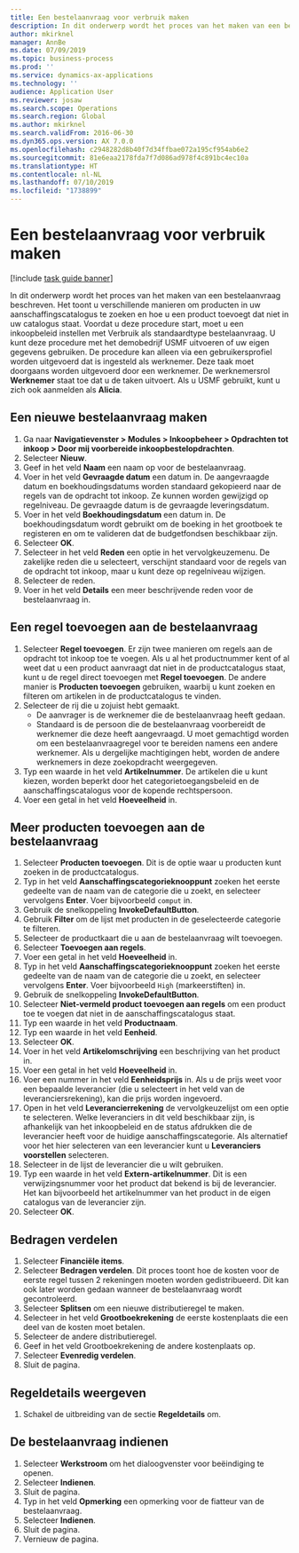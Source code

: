 ```yaml
---
title: Een bestelaanvraag voor verbruik maken
description: In dit onderwerp wordt het proces van het maken van een bestelaanvraag beschreven.
author: mkirknel
manager: AnnBe
ms.date: 07/09/2019
ms.topic: business-process
ms.prod: ''
ms.service: dynamics-ax-applications
ms.technology: ''
audience: Application User
ms.reviewer: josaw
ms.search.scope: Operations
ms.search.region: Global
ms.author: mkirknel
ms.search.validFrom: 2016-06-30
ms.dyn365.ops.version: AX 7.0.0
ms.openlocfilehash: c2948282d8b40f7d34ffbae072a195cf954ab6e2
ms.sourcegitcommit: 81e6eaa2178fda7f7d086ad978f4c891bc4ec10a
ms.translationtype: HT
ms.contentlocale: nl-NL
ms.lasthandoff: 07/10/2019
ms.locfileid: "1738899"
---
```

# <a name="create-a-requisition-for-consumption"></a>Een bestelaanvraag voor verbruik maken

[!include [task guide banner](../../includes/task-guide-banner.md)]

In dit onderwerp wordt het proces van het maken van een bestelaanvraag beschreven. Het toont u verschillende manieren om producten in uw aanschaffingscatalogus te zoeken en hoe u een product toevoegt dat niet in uw catalogus staat. Voordat u deze procedure start, moet u een inkoopbeleid instellen met Verbruik als standaardtype bestelaanvraag. U kunt deze procedure met het demobedrijf USMF uitvoeren of uw eigen gegevens gebruiken. De procedure kan alleen via een gebruikersprofiel worden uitgevoerd dat is ingesteld als werknemer. Deze taak moet doorgaans worden uitgevoerd door een werknemer. De werknemersrol **Werknemer** staat toe dat u de taken uitvoert. Als u USMF gebruikt, kunt u zich ook aanmelden als **Alicia**.


## <a name="create-a-new-requisition"></a>Een nieuwe bestelaanvraag maken
1. Ga naar **Navigatievenster > Modules > Inkoopbeheer > Opdrachten tot inkoop > Door mij voorbereide inkoopbestelopdrachten**.
2. Selecteer **Nieuw**.
3. Geef in het veld **Naam** een naam op voor de bestelaanvraag.
4. Voer in het veld **Gevraagde datum** een datum in. De aangevraagde datum en boekhoudingsdatums worden standaard gekopieerd naar de regels van de opdracht tot inkoop. Ze kunnen worden gewijzigd op regelniveau. De gevraagde datum is de gevraagde leveringsdatum.  
5. Voer in het veld **Boekhoudingsdatum** een datum in. De boekhoudingsdatum wordt gebruikt om de boeking in het grootboek te registeren en om te valideren dat de budgetfondsen beschikbaar zijn.  
6. Selecteer **OK**.
7. Selecteer in het veld **Reden** een optie in het vervolgkeuzemenu. De zakelijke reden die u selecteert, verschijnt standaard voor de regels van de opdracht tot inkoop, maar u kunt deze op regelniveau wijzigen.  
8. Selecteer de reden.
9. Voer in het veld **Details** een meer beschrijvende reden voor de bestelaanvraag in.

## <a name="add-a-line-to-the-requisition"></a>Een regel toevoegen aan de bestelaanvraag
1. Selecteer **Regel toevoegen**. Er zijn twee manieren om regels aan de opdracht tot inkoop toe te voegen. Als u al het productnummer kent of al weet dat u een product aanvraagt dat niet in de productcatalogus staat, kunt u de regel direct toevoegen met **Regel toevoegen**. De andere manier is **Producten toevoegen** gebruiken, waarbij u kunt zoeken en filteren om artikelen in de productcatalogus te vinden.    
2. Selecteer de rij die u zojuist hebt gemaakt.
    - De aanvrager is de werknemer die de bestelaanvraag heeft gedaan.   
    - Standaard is de persoon die de bestelaanvraag voorbereidt de werknemer die deze heeft aangevraagd. U moet gemachtigd worden om een bestelaanvraagregel voor te bereiden namens een andere werknemer. Als u dergelijke machtigingen hebt, worden de andere werknemers in deze zoekopdracht weergegeven.  
3. Typ een waarde in het veld **Artikelnummer**. De artikelen die u kunt kiezen, worden beperkt door het categorietoegangsbeleid en de aanschaffingscatalogus voor de kopende rechtspersoon.   
4. Voer een getal in het veld **Hoeveelheid** in.

## <a name="add-more-products-to-the-requisition"></a>Meer producten toevoegen aan de bestelaanvraag
1. Selecteer **Producten toevoegen**. Dit is de optie waar u producten kunt zoeken in de productcatalogus.    
2. Typ in het veld **Aanschaffingscategorieknooppunt** zoeken het eerste gedeelte van de naam van de categorie die u zoekt, en selecteer vervolgens **Enter**. Voer bijvoorbeeld `comput` in.  
3. Gebruik de snelkoppeling **InvokeDefaultButton**.
4. Gebruik **Filter** om de lijst met producten in de geselecteerde categorie te filteren.
5. Selecteer de productkaart die u aan de bestelaanvraag wilt toevoegen.
6. Selecteer **Toevoegen aan regels**.
7. Voer een getal in het veld **Hoeveelheid** in.
8. Typ in het veld **Aanschaffingscategorieknooppunt** zoeken het eerste gedeelte van de naam van de categorie die u zoekt, en selecteer vervolgens **Enter**. Voer bijvoorbeeld `High` (markeerstiften) in.  
9. Gebruik de snelkoppeling **InvokeDefaultButton**.
10. Selecteer **Niet-vermeld product toevoegen aan regels** om een product toe te voegen dat niet in de aanschaffingscatalogus staat.
11. Typ een waarde in het veld **Productnaam**.
12. Typ een waarde in het veld **Eenheid**.
13. Selecteer **OK**.
14. Voer in het veld **Artikelomschrijving** een beschrijving van het product in.
15. Voer een getal in het veld **Hoeveelheid** in.
16. Voer een nummer in het veld **Eenheidsprijs** in. Als u de prijs weet voor een bepaalde leverancier (die u selecteert in het veld van de leveranciersrekening), kan die prijs worden ingevoerd.   
17. Open in het veld **Leverancierrekening** de vervolgkeuzelijst om een optie te selecteren. Welke leveranciers in dit veld beschikbaar zijn, is afhankelijk van het inkoopbeleid en de status afdrukken die de leverancier heeft voor de huidige aanschaffingscategorie. Als alternatief voor het hier selecteren van een leverancier kunt u **Leveranciers voorstellen** selecteren.    
18. Selecteer in de lijst de leverancier die u wilt gebruiken.
19. Typ een waarde in het veld **Extern-artikelnummer**. Dit is een verwijzingsnummer voor het product dat bekend is bij de leverancier. Het kan bijvoorbeeld het artikelnummer van het product in de eigen catalogus van de leverancier zijn.  
20. Selecteer **OK**.

## <a name="distribute-amounts"></a>Bedragen verdelen
1. Selecteer **Financiële items**.
2. Selecteer **Bedragen verdelen**. Dit proces toont hoe de kosten voor de eerste regel tussen 2 rekeningen moeten worden gedistribueerd. Dit kan ook later worden gedaan wanneer de bestelaanvraag wordt gecontroleerd.  
3. Selecteer **Splitsen** om een nieuwe distributieregel te maken.
4. Selecteer in het veld **Grootboekrekening** de eerste kostenplaats die een deel van de kosten moet betalen.
5. Selecteer de andere distributieregel.
6. Geef in het veld Grootboekrekening de andere kostenplaats op.
7. Selecteer **Evenredig verdelen**.
8. Sluit de pagina.

## <a name="view-line-details"></a>Regeldetails weergeven
1. Schakel de uitbreiding van de sectie **Regeldetails** om.

## <a name="submit-the-requisition"></a>De bestelaanvraag indienen
1. Selecteer **Werkstroom** om het dialoogvenster voor beëindiging te openen.
2. Selecteer **Indienen**.
3. Sluit de pagina.
4. Typ in het veld **Opmerking** een opmerking voor de fiatteur van de bestelaanvraag.
5. Selecteer **Indienen**.
6. Sluit de pagina.
7. Vernieuw de pagina.


